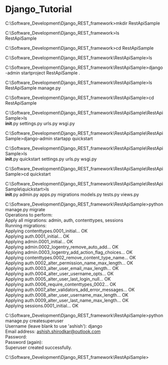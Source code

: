 # Django_Tutorial

C:\Software_Development\Django_REST_framework>mkdir RestApiSample  

C:\Software_Development\Django_REST_framework>ls  
RestApiSample  

C:\Software_Development\Django_REST_framework>cd RestApiSample  

C:\Software_Development\Django_REST_framework\RestApiSample>ls  

C:\Software_Development\Django_REST_framework\RestApiSample>django-admin startproject RestApiSample .  

C:\Software_Development\Django_REST_framework\RestApiSample>ls  
RestApiSample  manage.py  

C:\Software_Development\Django_REST_framework\RestApiSample>cd RestApiSample  

C:\Software_Development\Django_REST_framework\RestApiSample\RestApiSample>ls  
__init__.py  settings.py  urls.py  wsgi.py  

C:\Software_Development\Django_REST_framework\RestApiSample\RestApiSample>django-admin startapp quickstart  

C:\Software_Development\Django_REST_framework\RestApiSample\RestApiSample>ls  
__init__.py  quickstart  settings.py  urls.py  wsgi.py  

C:\Software_Development\Django_REST_framework\RestApiSample\RestApiSample>cd quickstart  

C:\Software_Development\Django_REST_framework\RestApiSample\RestApiSample\quickstart>ls  
__init__.py  admin.py  apps.py  migrations  models.py  tests.py  views.py  


C:\Software_Development\Django_REST_framework\RestApiSample>python manage.py migrate  
Operations to perform:  
  Apply all migrations: admin, auth, contenttypes, sessions  
Running migrations:  
  Applying contenttypes.0001_initial... OK  
  Applying auth.0001_initial... OK  
  Applying admin.0001_initial... OK  
  Applying admin.0002_logentry_remove_auto_add... OK  
  Applying admin.0003_logentry_add_action_flag_choices... OK  
  Applying contenttypes.0002_remove_content_type_name... OK  
  Applying auth.0002_alter_permission_name_max_length... OK  
  Applying auth.0003_alter_user_email_max_length... OK  
  Applying auth.0004_alter_user_username_opts... OK  
  Applying auth.0005_alter_user_last_login_null... OK  
  Applying auth.0006_require_contenttypes_0002... OK  
  Applying auth.0007_alter_validators_add_error_messages... OK  
  Applying auth.0008_alter_user_username_max_length... OK  
  Applying auth.0009_alter_user_last_name_max_length... OK  
  Applying sessions.0001_initial... OK  
    
  
C:\Software_Development\Django_REST_framework\RestApiSample>python manage.py createsuperuser  
Username (leave blank to use 'ashish'): django  
Email address: ashish.shirodkar@outlook.com  
Password:  
Password (again):  
Superuser created successfully.  

C:\Software_Development\Django_REST_framework\RestApiSample>  


